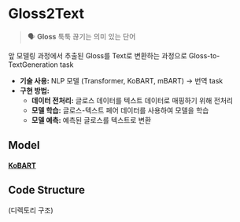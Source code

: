 # Gloss2Text
> 🗣️ **Gloss**
  > 툭툭 끊기는 의미 있는 단어

앞 모델링 과정에서 추출된 Gloss를 Text로 변환하는 과정으로 Gloss-to-TextGeneration task
  - **기술 사용:** NLP 모델 (Transformer, KoBART, mBART) → 번역 task
  - **구현 방법:**
    - **데이터 전처리:** 글로스 데이터를 텍스트 데이터로 매핑하기 위해 전처리
    - **모델 학습:** 글로스-텍스트 페어 데이터를 사용하여 모델을 학습
    - **모델 예측:** 예측된 글로스를 텍스트로 변환  

## Model 
#### [KoBART](Gloss2Text/KoBart)

#### [](Gloss2Text/KoBart)


## Code Structure
(디렉토리 구조)
